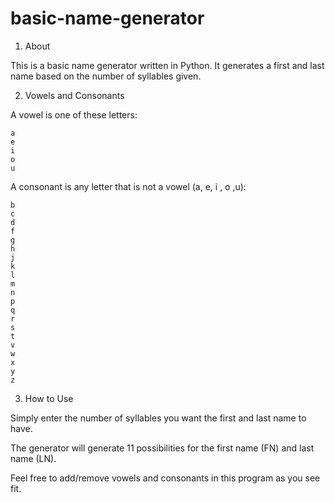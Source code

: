 # basic-name-generator

1. About

This is a basic name generator written in Python. It generates a first and last name based on the number of syllables given.


2. Vowels and Consonants

A vowel is one of these letters:

    a
    e
    i
    o
    u

A consonant is any letter that is not a vowel (a, e, i , o ,u):

    b
    c
    d
    f
    g
    h
    j
    k
    l
    m
    n
    p
    q
    r
    s
    t
    v
    w
    x
    y
    z


3. How to Use

Simply enter the number of syllables you want the first and last name to have.

The generator will generate 11 possibilities for the first name (FN) and last name (LN).

Feel free to add/remove vowels and consonants in this program as you see fit.